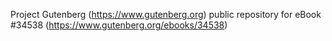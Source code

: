 Project Gutenberg (https://www.gutenberg.org) public repository for eBook #34538 (https://www.gutenberg.org/ebooks/34538)
